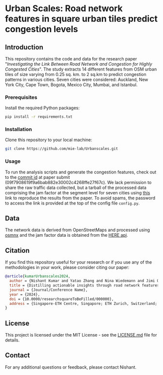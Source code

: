 

# Urban Scales:  Road network features in square urban tiles predict congestion levels 

## Introduction
This repository contains the code and data for the research paper "_Investigating the Link Between Road Network and Congestion for Highly Congested Cities_". The study extracts 14 different features from OSM urban tiles of size varying from 0.25 sq. km. to 2 sq.km to predict congestion patterns in various cities. Seven cities were considered: Auckland, New York City, Cape Town, Bogota, Mexico City, Mumbai, and Istanbul. 

### Prerequisites
Install the required Python packages:
```bash
pip install -r requirements.txt
```

### Installation
Clone this repository to your local machine:
```bash
git clone https://github.com/mie-lab/Urbanscales.git
```


### Usage
To run the analysis scripts and generate the congestion features, check out to the [commit id]([url](https://github.com/mie-lab/Urbanscales/tree/e09f7908619f9a6bab882e30002c4268ffe27f67c)) at paper submit (09f7908619f9a6bab882e30002c4268ffe27f67c). We lack permission to share the raw traffic data collected, but a tarball of the processed data comprising the jam factor at the segment level for seven cities using [this]([url](https://polybox.ethz.ch/index.php/s/05TB4iMrMR673Xz)) link to reproduce the results from the paper. To avoid spams, the password to access the link is provided at the top of the config file `config.py`.


## Data
The network data is derived from OpenStreetMaps and processed using [osmnx](https://github.com/gboeing/osmnx) and the jam factor data is obtained from the [HERE api](https://www.here.com/docs/bundle/traffic-api-developer-guide-v7/page/topics/use-cases/flow-filter-jam-factor.html). 

## Citation
If you find this repository useful for your research or if you use any of the methodologies in your work, please consider citing our paper:

```bibtex
@article{kumarUrbanscales2024,
  author = {Nishant Kumar and Yatao Zhang and Nina Wiedemann and Jimi Oke and Martin Raubal},
  title = {Distilling actionable insights through road network features to alleviate traffic congestion},
  journal = {Journal/Conference Name},
  year = {2024},
  doi = {10.0000/researchsquareToBeFilled/000000},
  address = {Singapore-ETH Centre, Singapore; ETH Zurich, Switzerland; University of Massachusetts Amherst, USA}
}
```

## License
This project is licensed under the MIT License - see the [LICENSE.md](LICENSE.md) file for details.

## Contact
For any additional questions or feedback, please contact Nishant.

